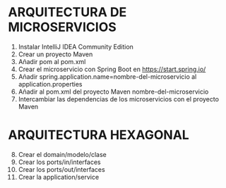 # ARQUITECTURA DE MICROSERVICIOS

01. Instalar IntelliJ IDEA Community Edition
02. Crear un proyecto Maven
03. Añadir <packaging>pom</packaging> al pom.xml
04. Crear el microservicio con Spring Boot en https://start.spring.io/
05. Añadir spring.application.name=nombre-del-microservicio al application.properties
06. Añadir al pom.xml del proyecto Maven <modules><module>nombre-del-microservicio</module></modules>
07. Intercambiar las dependencias <parent></parent> de los microservicios con el proyecto Maven

# ARQUITECTURA HEXAGONAL
08. Crear el domain/modelo/clase
09. Crear los ports/in/interfaces
10. Crear los ports/out/interfaces
11. Crear la application/service
